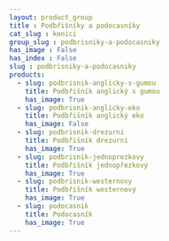 ```yaml
---
layout: product_group
title : Podbřišníky a podocasníky
cat_slug : konici
group_slug : podbrisniky-a-podocasniky
has_image : False
has_index : False
slug : podbrisniky-a-podocasniky
products:
  - slug: podbrisnik-anglicky-s-gumou
    title: Podbřišník anglický s gumou
    has_image: True
  - slug: podbrisnik-anglicky-eko
    title: Podbřišník anglický eko
    has_image: False
  - slug: podbrisnik-drezurni
    title: Podbřišník drezurní
    has_image: True
  - slug: podbrisnik-jednoprezkovy
    title: Podbřišník jednopřezkový
    has_image: True
  - slug: podbrisnik-westernovy
    title: Podbřišník westernový
    has_image: True
  - slug: podocasnik
    title: Podocasník
    has_image: True
---
```


